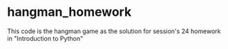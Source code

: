 # hangman_homework

This code is the hangman game as the solution for session's 24 homework in "Introduction to Python"
